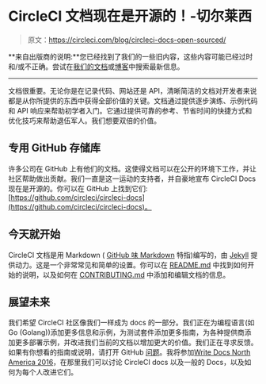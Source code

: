 # CircleCI 文档现在是开源的！-切尔莱西

> 原文：<https://circleci.com/blog/circleci-docs-open-sourced/>

**来自出版商的说明:**您已经找到了我们的一些旧内容，这些内容可能已经过时和/或不正确。尝试在[我们的文档](https://circleci.com/docs/)或[博客](https://circleci.com/blog/)中搜索最新信息。

* * *

文档很重要。无论你是在记录代码、网站还是 API，清晰简洁的文档对开发者来说都是从你所提供的东西中获得全部价值的关键。文档通过提供逐步演练、示例代码和 API 响应来帮助初学者入门。它通过提供可靠的参考、节省时间的快捷方式和优化技巧来帮助退伍军人。我们想要双倍的价值。

## 专用 GitHub 存储库

许多公司在 GitHub 上有他们的文档。这使得文档可以在公开的环境下工作，并让社区帮助做出贡献。我们一直是这一运动的支持者，并自豪地宣布 CircleCI Docs 现在是开源的。你可以在 GitHub 上找到它们:[https://github.com/circleci/circleci-docs](https://github.com/circleci/circleci-docs)。

## 今天就开始

CircleCI 文档是用 Markdown ( [GitHub 味 Markdown](https://help.github.com/articles/basic-writing-and-formatting-syntax/) 特指)编写的，由 [Jekyll](https://jekyllrb.com/) 提供动力。这是一个非常常见和简单的设置。你可以在 [README.md](https://github.com/circleci/circleci-docs/blob/master/README.md) 中找到如何开始的说明，以及如何在 [CONTRIBUTING.md](https://github.com/circleci/circleci-docs/blob/master/CONTRIBUTING.md) 中添加和编辑文档的信息。

## 展望未来

我们希望 CircleCI 社区像我们一样成为 docs 的一部分。我们正在为编程语言(如 Go (Golang))添加更多信息和示例，为测试套件添加更多指南，为各种提供商添加更多部署示例，并改进我们当前的文档以增加更大的价值。我们正在寻求反馈。如果有你想看的指南或说明，请打开 GitHub [问题](https://github.com/circleci/circleci-docs/issues/new)。我将参加[Write Docs North America 2016](http://www.writethedocs.org/conf/na/2016/)，在那里我们可以讨论 CircleCI docs 以及一般的 Docs，以及如何为每个人改进它们。